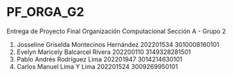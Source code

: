 # PF_ORGA_G2
Entrega de Proyecto Final Organización Computacional Sección A - Grupo 2 

1.	Josseline Griselda Montecinos Hernández     202201534	3010008160101 
2.	Evelyn Maricely Balcarcel Rivera            202200110	3149328281501
3.	Pablo Andrés Rodríguez Lima                 202201947	3014214630101
4.	Carlos Manuel Lima Y Lima                   202201524	3009269950101

